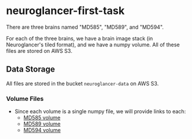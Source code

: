 # neuroglancer-first-task

There are three brains named "MD585", "MD589", and "MD594".

For each of the three brains, we have a brain image stack (in Neuroglancer's tiled format), and we have a numpy volume. All of these files are stored on AWS S3.

## Data Storage

All files are stored in the bucket `neuroglancer-data` on AWS S3.

### Volume Files

- Since each volume is a single numpy file, we will provide links to each:
  - [MD585 volume](https://neuroglancer-data.s3-us-west-1.amazonaws.com/Neuroglancer_Volumes/Matrix/MD585/human_annotation/combined_volume/brainstem_xy5um_z20um/color_1_thickness_1_offset_0/volume_colored.npy)
  - [MD589 volume](https://neuroglancer-data.s3-us-west-1.amazonaws.com/Neuroglancer_Volumes/Matrix/MD589/human_annotation/combined_volume/brainstem_xy5um_z20um/color_1_thickness_1_offset_0/volume_colored.npy)
  - [MD594 volume](https://neuroglancer-data.s3-us-west-1.amazonaws.com/Neuroglancer_Volumes/Matrix/MD594/human_annotation/combined_volume/brainstem_xy5um_z20um/color_1_thickness_1_offset_0/volume_colored.npy)
